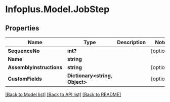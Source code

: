 # Infoplus.Model.JobStep
## Properties

Name | Type | Description | Notes
------------ | ------------- | ------------- | -------------
**SequenceNo** | **int?** |  | [optional] 
**Name** | **string** |  | 
**AssemblyInstructions** | **string** |  | [optional] 
**CustomFields** | **Dictionary&lt;string, Object&gt;** |  | [optional] 

[[Back to Model list]](../README.md#documentation-for-models) [[Back to API list]](../README.md#documentation-for-api-endpoints) [[Back to README]](../README.md)

